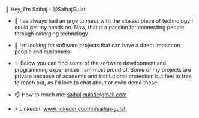 👋 Hey, I'm Saihaj - @SaihajGulati

  - 🌱 I've always had an urge to mess with the closest piece of technology I could get my hands on. Now, that is a passion for connecting people through emerging technology
  - 👀 I’m looking for software projects that can have a direct impact on people and customers
  - ✨ Below you can find some of the software development and programming experiences I am most proud of. Some of my projects are private because of academic and institutional protection but feel to free to reach out, as I'd love to chat about or even demo these!

  
- 📫 How to reach me: saihaj.gulati@gmail.com
- ⚡ Linkedin: www.linkedin.com/in/saihaj-gulati

<!---
- 🤔 I’m looking for help with ...
- 💬 Ask me about ...
- 😄 Pronouns: ...
- ⚡ Fun fact: ...
-->
